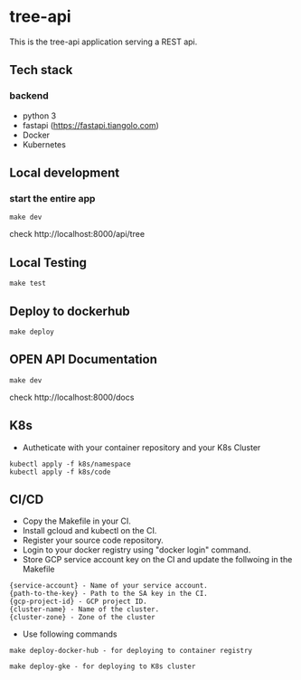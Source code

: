 
# tree-api

This is the tree-api application serving a REST api.

## Tech stack

### backend

* python 3
* fastapi (https://fastapi.tiangolo.com)
* Docker
* Kubernetes


## Local development

### start the entire app

```
make dev
```

check http://localhost:8000/api/tree

## Local Testing

```
make test
```
## Deploy to dockerhub

```
make deploy
```

## OPEN API Documentation

```
make dev
```

check http://localhost:8000/docs

## K8s

* Autheticate with your container repository and your K8s Cluster

```
kubectl apply -f k8s/namespace
kubectl apply -f k8s/code
```
## CI/CD

* Copy the Makefile in your CI.
* Install gcloud and kubectl on the CI.
* Register your source code repository.
* Login to your docker registry using "docker login" command.
* Store GCP service account key on the CI and update the follwoing in the Makefile
```
{service-account} - Name of your service account.
{path-to-the-key} - Path to the SA key in the CI.
{gcp-project-id} - GCP project ID.
{cluster-name} - Name of the cluster.
{cluster-zone} - Zone of the cluster
```
* Use following commands

```
make deploy-docker-hub - for deploying to container registry
```
```
make deploy-gke - for deploying to K8s cluster
```
